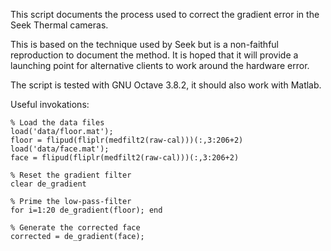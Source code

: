 This script documents the process used to correct the gradient error in the Seek Thermal cameras.

This is based on the technique used by Seek but is a non-faithful reproduction to document the method. It is hoped that it will provide a launching point for alternative clients to work around the hardware error.

The script is tested with GNU Octave 3.8.2, it should also work with Matlab.

Useful invokations:

	% Load the data files
	load('data/floor.mat');
	floor = flipud(fliplr(medfilt2(raw-cal)))(:,3:206+2)
	load('data/face.mat');
	face = flipud(fliplr(medfilt2(raw-cal)))(:,3:206+2)
	
	% Reset the gradient filter
	clear de_gradient
	
	% Prime the low-pass-filter
	for i=1:20 de_gradient(floor); end
	
	% Generate the corrected face
	corrected = de_gradient(face);
